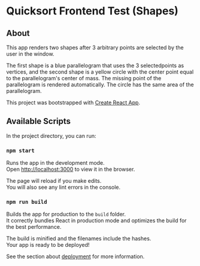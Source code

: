 # Quicksort Frontend Test (Shapes)

## About

This app renders two shapes after 3 arbitrary points are selected by the user in the window.

The first shape is a blue parallelogram that uses the 3 selectedpoints as vertices,
and the second shape is a yellow circle with the center point equal to the parallelogram's center
of mass. The missing point of the parallelogram is rendered automatically. The circle has the
same area of the parallelogram.

This project was bootstrapped with [Create React App](https://github.com/facebook/create-react-app).

## Available Scripts

In the project directory, you can run:

### `npm start`

Runs the app in the development mode.<br>
Open [http://localhost:3000](http://localhost:3000) to view it in the browser.

The page will reload if you make edits.<br>
You will also see any lint errors in the console.

### `npm run build`

Builds the app for production to the `build` folder.<br>
It correctly bundles React in production mode and optimizes the build for the best performance.

The build is minified and the filenames include the hashes.<br>
Your app is ready to be deployed!

See the section about [deployment](https://facebook.github.io/create-react-app/docs/deployment) for more information.
